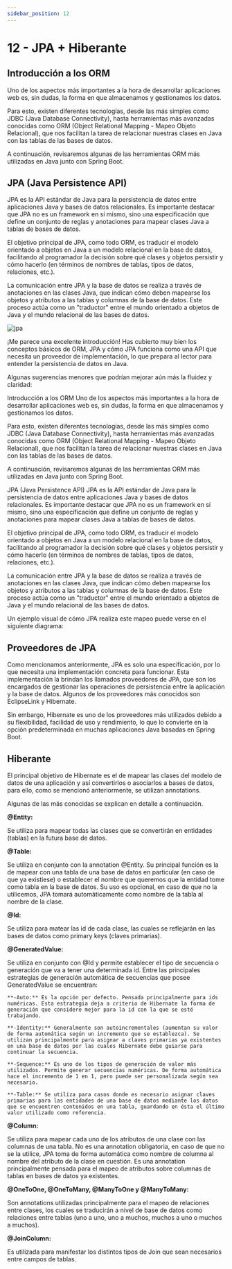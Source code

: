 ```yaml
---
sidebar_position: 12
---
```


#  12 - JPA + Hiberante

## Introducción a los ORM

Uno de los aspectos más importantes a la hora de desarrollar aplicaciones web es, sin dudas, la forma en que almacenamos y gestionamos los datos.

Para esto, existen diferentes tecnologías, desde las más simples como JDBC (Java Database Connectivity), hasta herramientas más avanzadas conocidas como ORM (Object Relational Mapping - Mapeo Objeto Relacional), que nos facilitan la tarea de relacionar nuestras clases en Java con las tablas de las bases de datos.

A continuación, revisaremos algunas de las herramientas ORM más utilizadas en Java junto con Spring Boot.

## JPA (Java Persistence API)

JPA es la API estándar de Java para la persistencia de datos entre aplicaciones Java y bases de datos relacionales. Es importante destacar que JPA no es un framework en sí mismo, sino una especificación que define un conjunto de reglas y anotaciones para mapear clases Java a tablas de bases de datos.

El objetivo principal de JPA, como todo ORM, es traducir el modelo orientado a objetos en Java a un modelo relacional en la base de datos, facilitando al programador la decisión sobre qué clases y objetos persistir y cómo hacerlo (en términos de nombres de tablas, tipos de datos, relaciones, etc.).

La comunicación entre JPA y la base de datos se realiza a través de anotaciones en las clases Java, que indican cómo deben mapearse los objetos y atributos a las tablas y columnas de la base de datos. Este proceso actúa como un "traductor" entre el mundo orientado a objetos de Java y el mundo relacional de las bases de datos.

![jpa](/img/jpa.png)


¡Me parece una excelente introducción! Has cubierto muy bien los conceptos básicos de ORM, JPA y cómo JPA funciona como una API que necesita un proveedor de implementación, lo que prepara al lector para entender la persistencia de datos en Java.

Algunas sugerencias menores que podrían mejorar aún más la fluidez y claridad:

Introducción a los ORM
Uno de los aspectos más importantes a la hora de desarrollar aplicaciones web es, sin dudas, la forma en que almacenamos y gestionamos los datos.

Para esto, existen diferentes tecnologías, desde las más simples como JDBC (Java Database Connectivity), hasta herramientas más avanzadas conocidas como ORM (Object Relational Mapping - Mapeo Objeto Relacional), que nos facilitan la tarea de relacionar nuestras clases en Java con las tablas de las bases de datos.

A continuación, revisaremos algunas de las herramientas ORM más utilizadas en Java junto con Spring Boot.

JPA (Java Persistence API)
JPA es la API estándar de Java para la persistencia de datos entre aplicaciones Java y bases de datos relacionales. Es importante destacar que JPA no es un framework en sí mismo, sino una especificación que define un conjunto de reglas y anotaciones para mapear clases Java a tablas de bases de datos.

El objetivo principal de JPA, como todo ORM, es traducir el modelo orientado a objetos en Java a un modelo relacional en la base de datos, facilitando al programador la decisión sobre qué clases y objetos persistir y cómo hacerlo (en términos de nombres de tablas, tipos de datos, relaciones, etc.).

La comunicación entre JPA y la base de datos se realiza a través de anotaciones en las clases Java, que indican cómo deben mapearse los objetos y atributos a las tablas y columnas de la base de datos. Este proceso actúa como un "traductor" entre el mundo orientado a objetos de Java y el mundo relacional de las bases de datos.

Un ejemplo visual de cómo JPA realiza este mapeo puede verse en el siguiente diagrama:



## Proveedores de JPA
Como mencionamos anteriormente, JPA es solo una especificación, por lo que necesita una implementación concreta para funcionar. Esta implementación la brindan los llamados proveedores de JPA, que son los encargados de gestionar las operaciones de persistencia entre la aplicación y la base de datos. Algunos de los proveedores más conocidos son EclipseLink y Hibernate.

Sin embargo, Hibernate es uno de los proveedores más utilizados debido a su flexibilidad, facilidad de uso y rendimiento, lo que lo convierte en la opción predeterminada en muchas aplicaciones Java basadas en Spring Boot.



## Hiberante
El principal objetivo de Hibernate es el de mapear las clases del modelo de datos de una aplicación y así convertirlos o asociarlos a bases de datos, para ello, como se mencionó anteriormente, se utilizan annotations.

Algunas de las más conocidas se explican en detalle a continuación.

**@Entity:** 

Se utiliza para mapear todas las clases que se convertirán en entidades (tablas) en la futura base de datos.

**@Table:** 

Se utiliza en conjunto con la annotation @Entity. Su principal función es la de mapear con una tabla de una base de datos en particular (en caso de que ya existiese) o establecer el nombre que queremos que la entidad tome como tabla en la base de datos. Su uso es opcional, en caso de que no la utilicemos, JPA tomará automáticamente como nombre de la tabla al nombre de la clase.

**@Id:**

 Se utiliza para matear las id de cada clase, las cuales se reflejarán en las bases de datos como primary keys (claves primarias).

**@GeneratedValue:** 

Se utiliza en conjunto con @Id y permite establecer el tipo de secuencia o generación que va a tener una determinada id. Entre las principales estrategias de generación automática de secuencias que posee GeneratedValue se encuentran:

    **-Auto:** Es la opción por defecto. Pensada principalmente para ids numéricas. Esta estrategia deja a criterio de Hibernate la forma de generación que considere mejor para la id con la que se esté trabajando.

    **-Identity:** Generalmente son autoincrementales (aumentan su valor de forma automática según un incremento que se establezca). Se utilizan principalmente para asignar a claves primarias ya existentes en una base de datos por las cuales Hibernate debe guiarse para continuar la secuencia.

    **-Sequence:** Es uno de los tipos de generación de valor más utilizados. Permite generar secuencias numéricas. De forma automática hace el incremento de 1 en 1, pero puede ser personalizada según sea necesario.

    **-Table:** Se utiliza para casos donde es necesario asignar claves primarias para las entidades de una base de datos mediante los datos que se encuentren contenidos en una tabla, guardando en ésta el último valor utilizado como referencia.

**@Column:** 

Se utiliza para mapear cada uno de los atributos de una clase con las columnas de una tabla. No es una annotation obligatoria, en caso de que no se la utilice, JPA toma de forma automática como nombre de columna al nombre del atributo de la clase en cuestión. Es una annotation principalmente pensada para el mapeo de atributos sobre columnas de tablas en bases de datos ya existentes.

**@OneToOne, @OneToMany, @ManyToOne y @ManyToMany:** 

Son annotations utilizadas principalmente para el mapeo de relaciones entre clases, los cuales se traducirán a nivel de base de datos como relaciones entre tablas (uno a uno, uno a muchos, muchos a uno o muchos a muchos).

**@JoinColumn:** 

Es utilizada para manifestar los distintos tipos de Join que sean necesarios entre campos de tablas.